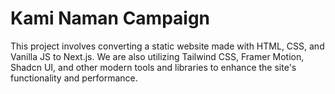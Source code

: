 # Kami Naman Campaign

This project involves converting a static website made with HTML, CSS, and Vanilla JS to Next.js. We are also utilizing Tailwind CSS, Framer Motion, Shadcn UI, and other modern tools and libraries to enhance the site's functionality and performance.

